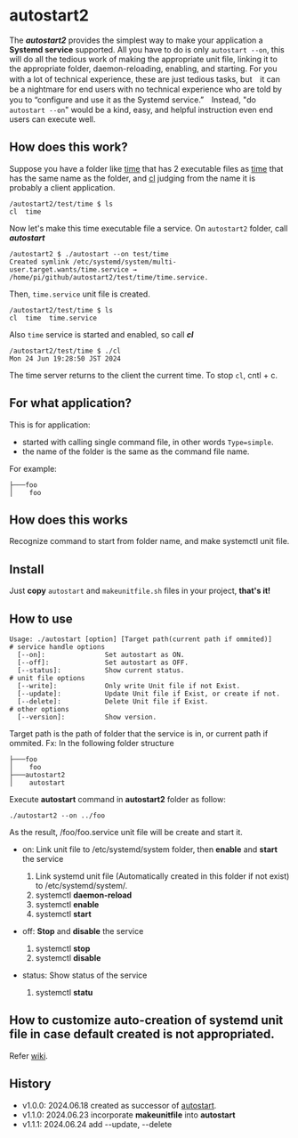 # autostart2
The ***autostart2*** provides the simplest way to make your application a **Systemd service** supported. All you have to do is only ```autostart --on```, this will do all the tedious work of making the appropriate unit file, linking it to the appropriate folder, daemon-reloading, enabling, and starting. For you with a lot of technical experience, these are just tedious tasks, but　it can be a nightmare for end users with no technical experience who are told by you to “configure and use it as the Systemd service.”　Instead, "do ```autostart --on```" would be a kind, easy, and helpful instruction even end users can execute well.

## How does this work?
Suppose you have a folder like [time](https://github.com/UedaTakeyuki/autostart2/tree/main/test/time) that has 2 executable files as [time](https://github.com/UedaTakeyuki/autostart2/blob/main/test/time/time) that has the same name as the folder, and [cl](https://github.com/UedaTakeyuki/autostart2/blob/main/test/time/cl) 
judging from the name it is probably a client application. 

```
/autostart2/test/time $ ls
cl  time
```

Now let's make this time executable file a service. On ```autostart2``` folder, call ***autostart***

```
/autostart2 $ ./autostart --on test/time
Created symlink /etc/systemd/system/multi-user.target.wants/time.service → /home/pi/github/autostart2/test/time/time.service.
```

Then, ```time.service``` unit file is created.

```
/autostart2/test/time $ ls
cl  time  time.service
```

Also ```time``` service is started and enabled, so call ***cl***

```
/autostart2/test/time $ ./cl
Mon 24 Jun 19:28:50 JST 2024

```

The time server returns to the client the current time. To stop ```cl```, cntl + c.


## For what application?
This is for application:

- started with calling single command file, in other words ``Type=simple``.
- the name of the folder is the same as the command file name.

For example:

```
├───foo
│    foo

```

## How does this works
Recognize command to start from folder name, and make systemctl unit file.


## Install
Just **copy** ```autostart``` and ```makeunitfile.sh``` files in your project, **that's it!**

## How to use
```
Usage: ./autostart [option] [Target path(current path if ommited)]
# service handle options 
  [--on]:               Set autostart as ON. 
  [--off]:              Set autostart as OFF. 
  [--status]:           Show current status. 
# unit file options 
  [--write]:            Only write Unit file if not Exist. 
  [--update]:           Update Unit file if Exist, or create if not. 
  [--delete]:           Delete Unit file if Exist. 
# other options 
  [--version]:          Show version.
```
Target path is the path of folder that the service is in, or current path if ommited.
Fx: In the following folder structure
```
├───foo
│    foo
├───autostart2
│    autostart
```

Execute **autostart** command in **autostart2** folder as follow:

```
./autostart2 --on ../foo

```
As the result, /foo/foo.service unit file will be create and start it.

- on: 
  Link unit file to /etc/systemd/system folder, then **enable** and **start** the service
  
  1. Link systemd unit file (Automatically created in this folder if not exist) to /etc/systemd/system/.
  2. systemctl **daemon-reload**
  3. systemctl **enable**
  4. systemctl **start**
 
- off:
  **Stop** and **disable** the service
  
  1. systemctl **stop**
  2. systemctl **disable**
 
- status: 
  Show status of the service
  
  1. systemctl **statu**
 
## How to customize auto-creation of systemd unit file in case default created is not appropriated.
Refer [wiki](https://github.com/UedaTakeyuki/autostart2/wiki/Created-unit-file#how-to-customize).

## History
- v1.0.0: 2024.06.18 created as successor of [autostart](https://github.com/UedaTakeyuki/autostart).
- v1.1.0: 2024.06.23 incorporate **makeunitfile** into **autostart**
- v1.1.1: 2024.06.24 add --update, --delete
